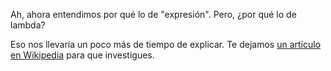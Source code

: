 Ah, ahora entendimos por qué lo de "expresión". Pero, ¿por qué lo de lambda? 

Eso nos llevaría un poco más de tiempo de explicar. Te dejamos [un artículo en Wikipedia](https://es.wikipedia.org/wiki/Lambda_C%C3%A1lculo) para que investigues. 
